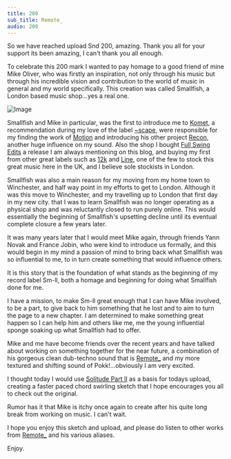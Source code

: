 ```yaml
---
title: 200
sub_title: Remote_
audio: 200
---
```


So we have reached upload Snd 200, amazing. Thank you all for your support its been amazing, I can't thank you all enough.

To celebrate this 200 mark I wanted to pay homage to a good friend of mine Mike Oliver, who was firstly an inspiration, not only through his music but through his incredible vision and contribution to the world of music in general and my world specifically. This creation was called Smallfish, a London based music shop…yes a real one.

![Image](/assets/img/Snd-200.png)

Smallfish and Mike in particular, was the first to introduce me to <a href="http://www.discogs.com/artist/Komet" title="Komet" target="_blank">Komet</a>, a recommendation during my love of the label <a href="http://www.scape-music.de/" title="~scape" target="_blank">~scape</a>, were responsible for my finding the work of <a href="http://www.discogs.com/artist/Motion+(2)" title="Motion" target="_blank">Motion</a> and introducing his other project <a href="http://www.discogs.com/artist/Recon" title="Recon" target="_blank">Recon</a>, another huge influence on my sound. Also the shop I bought <a href="http://www.discogs.com/Stephan-Mathieu-Full-Swing-Edits/release/155205" title="Full Swing Edits" target="_blank">Full Swing Edits</a> a release I am always mentioning on this blog, and buying my first from other great labels such as <a href="http://www.12k.com/" title="12k" target="_blank">12k</a> and <a href="http://www.lineimprint.com/" title="Line" target="_blank">Line</a>, one of the few to stock this great music here in the UK, and I believe sole stockists in London.

Smallfish was also a main reason for my moving from my home town to Winchester, and half way point in my efforts to get to London. Although it was this move to Winchester, and my travelling up to London that first day in my new city. that I was to learn Smallfish was no longer operating as a physical shop and was reluctantly closed to run purely online. This would essentially the beginning of Smallfish's upsetting decline until its eventual complete closure a few years later.

It was many years later that I would meet Mike again, through friends Yann Novak and France Jobin, who were kind to introduce us formally, and this would begin in my mind a passion of mind to bring back what Smallfish was so influential to me, to in turn create something that would influence others.

It is this story that is the foundation of what stands as the beginning of my record label Sm-ll, both a homage and beginning for doing what Smallfish done for me.

I have a mission, to make Sm-ll great enough that I can have Mike involved, to be a part, to give back to him something that he lost and to aim to turn the page to a new chapter. I am determined to make something great happen so I can help him and others like me, me the young influential sponge soaking up what Smallfish had to offer.

Mike and me have become friends over the recent years and have talked about working on something together for the near future, a combination of his gorgeous clean dub-techno sound that is <a href="http://www.remote-underscore.co.uk/releaseshigh.htm" title="Remote_" target="_blank">Remote_</a> and my more textured and shifting sound of Pokk!…obviously I am very excited.

I thought today I would use <a href="http://www.youtube.com/watch?v=TP6QOyVR2H4&feature=plcp" title="Solitude Part II" target="_blank">Solitude Part II</a> as a basis for todays upload, creating a faster paced chord swirling sketch that I hope encourages you all to check out the original.

Rumor has it that Mike is itchy once again to create after his quite long break from working on music. I can't wait.

I hope you enjoy this sketch and upload, and please do listen to other works from <a href="http://www.discogs.com/artist/Remote_" title="Remote_" target="_blank">Remote_</a> and his various aliases.

Enjoy.